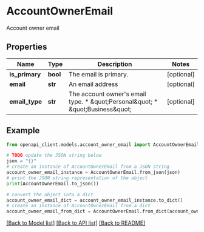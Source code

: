 # AccountOwnerEmail

Account owner email

## Properties

Name | Type | Description | Notes
------------ | ------------- | ------------- | -------------
**is_primary** | **bool** | The email is primary. | [optional] 
**email** | **str** | An email address | [optional] 
**email_type** | **str** | The account owner&#39;s email type.  * \&quot;Personal\&quot;  * \&quot;Business\&quot; | [optional] 

## Example

```python
from openapi_client.models.account_owner_email import AccountOwnerEmail

# TODO update the JSON string below
json = "{}"
# create an instance of AccountOwnerEmail from a JSON string
account_owner_email_instance = AccountOwnerEmail.from_json(json)
# print the JSON string representation of the object
print(AccountOwnerEmail.to_json())

# convert the object into a dict
account_owner_email_dict = account_owner_email_instance.to_dict()
# create an instance of AccountOwnerEmail from a dict
account_owner_email_from_dict = AccountOwnerEmail.from_dict(account_owner_email_dict)
```
[[Back to Model list]](../README.md#documentation-for-models) [[Back to API list]](../README.md#documentation-for-api-endpoints) [[Back to README]](../README.md)


